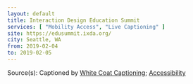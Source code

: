 ```yaml
---
layout: default
title: Interaction Design Education Summit
services: [ "Mobility Access", "Live Captioning" ]
site: https://edusummit.ixda.org/
city: Seattle, WA
from: 2019-02-04
to: 2019-02-05
---
```


Source(s): Captioned by [White Coat Captioning](http://www.whitecoatcaptioning.com/); [Accessibility](https://interaction19.ixda.org/accessibility/)